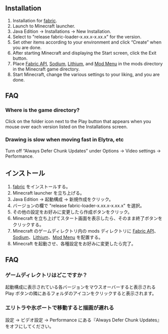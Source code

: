 ## Installation
1. Installation for [fabric](https://fabricmc.net/use/installer/).
2. Launch to Minecraft launcher.
3. Java Edition -> Installations -> New Installation.
4. Select to "release fabric-loader-x.xx.x-x.xx.x" for the version.
5. Set other items according to your environment and click “Create” when you are done.
6. After starting Minecraft and displaying the Start screen, click the Exit button.
7. Place [Fabric API](https://modrinth.com/mod/fabric-api/versions), [Sodium](https://modrinth.com/mod/sodium/versions), [Lithium](https://modrinth.com/mod/lithium), and [Mod Menu](https://modrinth.com/mod/modmenu/versions) in the mods directory in the Minecraft game directory.
8. Start Minecraft, change the various settings to your liking, and you are done.

## FAQ
### Where is the game directory?  
Click on the folder icon next to the Play button that appears when you mouse over each version listed on the Installations screen.
### Drawing is slow when moving fast in Elytra, etc
Turn off “Always Defer Chunk Updates” under Options -> Video settings -> Performance.

## インストール
1. [fabric](https://fabricmc.net/use/installer/) をインストールする。
2. Minecraft launcher を立ち上げる。
3. Java Edition -> 起動構成 -> 新規作成をクリック。
4. バージョンの欄で "release fabric-loader-x.xx.x-x.xx.x" を選択。
5. その他の設定をお好みに変更したら作成ボタンをクリック。
6. Minecraft を立ち上げてスタート画面を表示したら、そのまま終了ボタンをクリックする。
7. Minecraft のゲームディレクトリ内の mods ディレクトリに [Fabric API](https://modrinth.com/mod/fabric-api/versions)、[Sodium](https://modrinth.com/mod/sodium/versions)、[Lithium](https://modrinth.com/mod/lithium)、[Mod Menu](https://modrinth.com/mod/modmenu/versions) を配置する。
8. Minecraft を起動させ、各種設定をお好みに変更したら完了。

## FAQ
### ゲームディレクトリはどこですか？ 
起動構成に表示されている各バージョンをマウスオーバーすると表示される Play ボタンの隣にあるフォルダのアイコンをクリックすると表示されます。
### エリトラや氷ボートで移動すると描画が遅れる
設定 -> ビデオ設定 -> Performance にある『Always Defer Chunk Updates』をオフにしてください。
